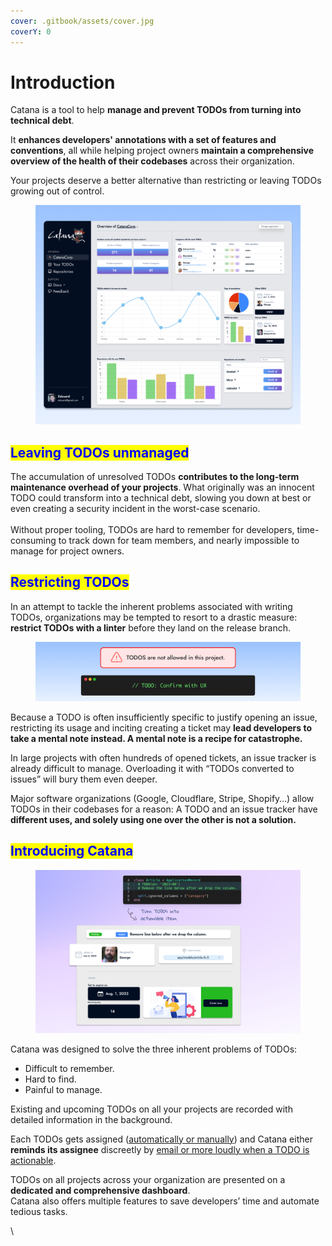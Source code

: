 ```yaml
---
cover: .gitbook/assets/cover.jpg
coverY: 0
---
```


# Introduction

Catana is a tool to help **manage and prevent TODOs from turning into technical debt**.

It **enhances developers' annotations with a set of features and conventions**, all while helping project owners **maintain a comprehensive overview of the health of their codebases** across their organization.

Your projects deserve a better alternative than restricting or leaving TODOs growing out of control.

<figure><img src=".gitbook/assets/dashboard-design.png" alt="" width="563"><figcaption></figcaption></figure>

## <mark style="color:blue;">Leaving TODOs unmanaged</mark>

The accumulation of unresolved TODOs **contributes to the long-term maintenance overhead of your projects**. What originally was an innocent TODO could transform into a technical debt, slowing you down at best or even creating a security incident in the worst-case scenario.\
\
Without proper tooling, TODOs are hard to remember for developers, time-consuming to track down for team members, and nearly impossible to manage for project owners.

## <mark style="color:blue;">Restricting TODOs</mark>

In an attempt to tackle the inherent problems associated with writing TODOs, organizations may be tempted to resort to a drastic measure: **restrict TODOs with a linter** before they land on the release branch.

<figure><img src=".gitbook/assets/todo-linter.png" alt="" width="563"><figcaption></figcaption></figure>

Because a TODO is often insufficiently specific to justify opening an issue, restricting its usage and inciting creating a ticket may **lead developers to take a mental note instead. A mental note is a recipe for catastrophe.**

In large projects with often hundreds of opened tickets, an issue tracker is already difficult to manage. Overloading it with “TODOs converted to issues” will bury them even deeper.

Major software organizations (Google, Cloudflare, Stripe, Shopify…) allow TODOs in their codebases for a reason:  A TODO and an issue tracker have **different uses, and solely using one over the other is not a solution.**

## <mark style="color:blue;">Introducing Catana</mark>

<figure><img src=".gitbook/assets/test.png" alt="" width="563"><figcaption></figcaption></figure>

Catana was designed to solve the three inherent problems of TODOs:&#x20;

* Difficult to remember.
* Hard to find.
* Painful to manage.

Existing and upcoming TODOs on all your projects are recorded with detailed information in the background.

Each TODOs gets assigned ([automatically or manually](core-concepts/assigning-todos.md)) and Catana either **reminds its assignee** discreetly by [email or more loudly when a TODO is actionable](core-concepts/regular-and-expiring-todos.md).

TODOs on all projects across your organization are presented on a **dedicated and comprehensive dashboard**.\
Catana also offers multiple features to save developers’ time and automate tedious tasks.

\
